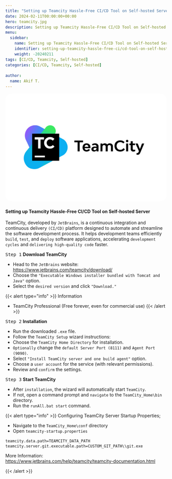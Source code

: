 ```yaml
---
title: "Setting up Teamcity Hassle-Free CI/CD Tool on Self-hosted Server"
date: 2024-02-11T00:00:00+00:00
hero: teamcity.jpg
description: Setting up Teamcity Hassle-Free CI/CD Tool on Self-hosted Server
menu:
  sidebar:
    name: Setting up Teamcity Hassle-Free CI/CD Tool on Self-hosted Server
    identifier: setting-up-teamcity-hassle-free-ci/cd-tool-on-self-hosted-server
    weight: -20240211
tags: [CI/CD, Teamcity, Self-hosted]
categories: [CI/CD, Teamcity, Self-hosted]

author:
  name: Akif T.
---
```


<p class="d-flex justify-content-center">
<img src="teamcity.jpg" alt="teamcity" title="teamcity" style="border-radius: 20px;"><br>
<p>

#### **Setting up Teamcity Hassle-Free CI/CD Tool on Self-hosted Server**

TeamCity, developed by ```JetBrains```, is a continuous integration and continuous delivery ```(CI/CD)``` platform designed to automate and streamline the software development process. It helps development teams efficiently ```build```, ```test```, and ```deploy``` software applications, accelerating ```development cycles``` and ```delivering high-quality code``` faster.


<kbd>Step 1</kbd> <b>Download TeamCity</b>
- Head to the ```JetBrains``` website: https://www.jetbrains.com/teamcity/download/
- Choose the ```"Executable Windows installer bundled with Tomcat and Java"``` option.
- Select the ```desired version``` and click ```"Download."```

{{< alert type="info" >}}
Information
- TeamCity Professional (Free forever, even for commercial use)
{{< /alert >}}


<kbd>Step 2</kbd> <b>Installation</b>
- Run the downloaded ```.exe``` file.
- Follow the ```TeamCity Setup``` wizard instructions:
- Choose the ```TeamCity Home Directory``` for installation.
- ```Optionally``` change the ```default Server Port (8111)``` and ```Agent Port (9090)```.
- Select ```"Install TeamCity server and one build agent"``` option.
- Choose a ```user account``` for the service (with relevant permissions).
- Review and ```confirm``` the settings.


<kbd>Step 3</kbd> <b>Start TeamCity</b>
- After ```installation```, the wizard will automatically start ```TeamCity```.
- If not, open a command prompt and ```navigate``` to the ```TeamCity_Home\bin``` directory.
- Run the ```runAll.bat start``` command.


{{< alert type="info" >}}
Configuring TeamCity Server Startup Properties;
- Navigate to the ```TeamCity_Home\conf``` directory
- Open ```teamcity-startup.properties```
```
teamcity.data.path=TEAMCITY_DATA_PATH
teamcity.server.git.executable.path=CUSTOM_GIT_PATH\\git.exe
```

More Information:  
https://www.jetbrains.com/help/teamcity/teamcity-documentation.html

{{< /alert >}}
